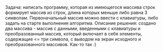 Задача: написать программу, которая из имеющегося массива строк формирует массив из строк, длина которых меньше либо равна 3 символам. Первоначальный массив можно ввести с клавиатуры, либо задать на старте выполнения алгоритма.
Описание решения: создано два массива - массив с данными, введенными с клавиатуры и преобразованный массив, который включает в себя элементы, содержащие <= три символа, с выводом на экран исходного и преобразованного массивов.
Как-то так :)